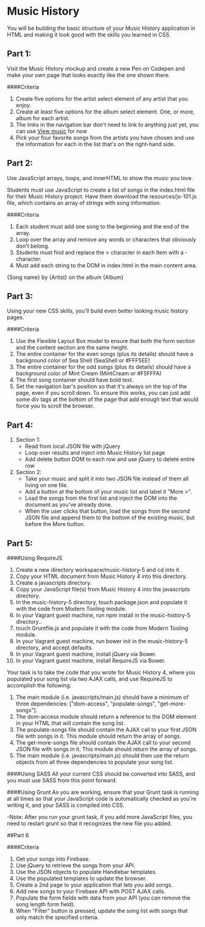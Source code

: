 # Music History
You will be building the basic structure of your Music History application in HTML and making it look good with the skills you learned in CSS.

## Part 1:
Visit the Music History mockup and create a new Pen on Codepen and make your own page that looks exactly like the one shown there.

####Criteria

1. Create five options for the artist select element of any artist that you enjoy.
2. Create at least five options for the album select element. One, or more, album for each artist.
3. The links in the navigation bar don't need to link to anything just yet, you can use <a href="#">View music</a> for now
4. Pick your four favorite songs from the artists you have chosen and use the information for each in the list that's on the right-hand side.

## Part 2:
Use JavaScript arrays, loops, and innerHTML to show the music you love.

Students must use JavaScript to create a list of songs in the index.html file for their Music History project. Have them download the resources/js-101.js file, which contains an array of strings with song information.

####Criteria
1. Each student must add one song to the beginning and the end of the array.
2. Loop over the array and remove any words or characters that obviously don't belong.
3. Students must find and replace the > character in each item with a - character.
4. Must add each string to the DOM in index.html in the main content area.

{Song name} by {Artist} on the album {Album}

## Part 3:
Using your new CSS skills, you'll build even better looking music history pages.

####Criteria
1. Use the Flexible Layout Box model to ensure that both the form section and the content section are the same height.
2. The entire container for the even songs (plus its details) should have a background color of Sea Shell (SeaShell or #FFF5EE)
3. The entire container for the odd songs (plus its details) should have a background color of Mint Cream (MintCream or #F5FFFA)
4. The first song container should have bold text.
5. Set the navigation bar's position so that it's always on the top of the page, even if you scroll down. To ensure this works, you can just add some div tags at the bottom of the page that add enough text that would force you to scroll the browser.

## Part 4:
1. Section 1:
    - Read from local JSON file with jQuery
    - Loop over results and inject into Music History list page
    - Add delete button DOM to each row and use jQuery to delete entire row
2. Section 2:
    - Take your music and split it into two JSON file instead of them all living on one file.
    - Add a button at the bottom of your music list and label it "More >".
    - Load the songs from the first list and inject the DOM into the document as you've already done.
    - When the user clicks that button, load the songs from the second JSON file and append them to the bottom of the existing music, but before the More button.

## Part 5:

####Using RequireJS
1. Create a new directory workspace/music-history-5 and cd into it.
2. Copy your HTML document from Music History 4 into this directory.
3. Create a javascripts directory.
4. Copy your JavaScript file(s) from Music History 4 into the javascripts directory.
5. In the music-history-5 directory, touch package.json and populate it with the code from Modern Tooling module.
6. In your Vagrant guest machine, run npm install in the music-history-5 directory..
7. touch Gruntfile.js and populate it with the code from Modern Tooling module.
8. In your Vagrant guest machine, run bower init in the music-history-5 directory, and accept defaults.
9. In your Vagrant guest machine, install jQuery via Bower.
10. In your Vagrant guest machine, install RequireJS via Bower.

Your task is to take the code that you wrote for Music History 4, where you populated your song list via two AJAX calls, and use RequireJS to accomplish the following.

1. The main module (i.e. javascripts/main.js) should have a minimum of three dependencies: ["dom-access", "populate-songs", "get-more-songs"].
2. The dom-access module should return a reference to the DOM element in your HTML that will contain the song list.
3. The populate-songs file should contain the AJAX call to your first JSON file with songs in it. This module should return the array of songs.
4. The get-more-songs file should contain the AJAX call to your second JSON file with songs in it. This module should return the array of songs.
5. The main module (i.e. javascripts/main.js) should then use the return objects from all three dependencies to populate your song list.

####Using SASS
All your current CSS should be converted into SASS, and you must use SASS from this point forward.

####Using Grunt
As you are working, ensure that your Grunt task is running at all times so that your JavaScript code is automatically checked as you're writing it, and your SASS is compiled into CSS.

 -Note: After you run your grunt task, if you add more JavaScript files, you need to restart grunt so that it recognizes the new file you added.

##Part 6

####Criteria
1. Get your songs into Firebase.
2. Use jQuery to retrieve the songs from your API.
3. Use the JSON objects to populate Handlebar templates.
4. Use the populated templates to update the browser.
5. Create a 2nd page to your application that lets you add songs.
6. Add new songs to your Firebase API with POST AJAX calls.
7. Populate the form fields with data from your API (you can remove the song length form field).
8. When "Filter" button is pressed, update the song list with songs that only match the specified criteria.